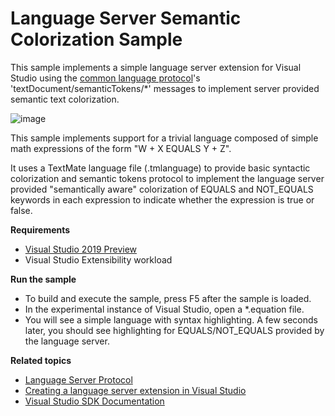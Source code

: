 # Language Server Semantic Colorization Sample
This sample implements a simple language server extension for Visual Studio using the
[common language protocol](https://microsoft.github.io/language-server-protocol/specification)'s
'textDocument/semanticTokens/*' messages to implement server provided semantic text colorization.

![image](Resources/SemanticClassification.gif")

This sample implements support for a trivial language composed of simple math expressions of the
form "W + X EQUALS Y + Z".

It uses a TextMate language file (.tmlanguage) to provide basic syntactic
colorization and semantic tokens protocol to implement the language server
provided "semantically aware" colorization of EQUALS and NOT_EQUALS keywords
in each expression to indicate whether the expression is true or false.

**Requirements**
* [ Visual Studio 2019 Preview](https://visualstudio.com/vs)
* Visual Studio Extensibility workload

**Run the sample**
* To build and execute the sample, press F5 after the sample is loaded.
* In the experimental instance of Visual Studio, open a *.equation file.
* You will see a simple language with syntax highlighting. A few seconds later,
  you should see highlighting for EQUALS/NOT_EQUALS provided by the language server.

**Related topics**
* [Language Server Protocol](https://docs.microsoft.com/en-us/visualstudio/extensibility/language-server-protocol)
* [Creating a language server extension in Visual Studio](https://docs.microsoft.com/en-us/visualstudio/extensibility/adding-an-lsp-extension)
* [ Visual Studio SDK Documentation ](https://docs.microsoft.com/en-us/visualstudio/extensibility/visual-studio-sdk)
